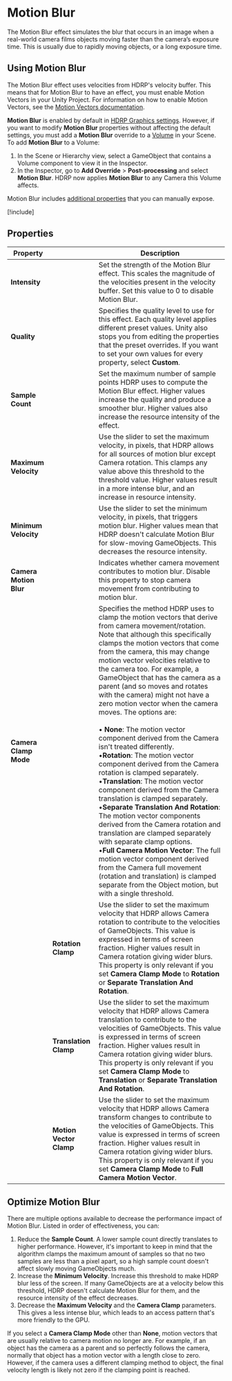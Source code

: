 # Motion Blur

The Motion Blur effect simulates the blur that occurs in an image when a real-world camera films objects moving faster than the camera’s exposure time. This is usually due to rapidly moving objects, or a long exposure time.

## Using Motion Blur

The Motion Blur effect uses velocities from HDRP's velocity buffer. This means that for Motion Blur to have an effect, you must enable Motion Vectors in your Unity Project. For information on how to enable Motion Vectors, see the [Motion Vectors documentation](Motion-Vectors.md).

**Motion Blur** is enabled by default in [HDRP Graphics settings](Default-Settings-Window.md). However, if you want to modify **Motion Blur** properties without affecting the default settings, you must add a **Motion Blur** override to a [Volume](understand-volumes.md) in your Scene. To add **Motion Blur** to a Volume:

1. In the Scene or Hierarchy view, select a GameObject that contains a Volume component to view it in the Inspector.
2. In the Inspector, go to **Add Override** > **Post-processing** and select **Motion Blur**. HDRP now applies **Motion Blur** to any Camera this Volume affects.

Motion Blur includes [additional properties](expose-all-additional-properties.md) that you can manually expose.

[!include[](snippets/volume-override-api.md)]

## Properties

<table>
<thead>
  <tr>
    <th><strong>Property</strong></th>
    <th></th>
    <th><strong>Description</strong></th>
  </tr>
</thead>
<tbody>
  <tr>
    <td><strong>Intensity</strong></td>
    <td></td>
    <td>Set the strength of the Motion Blur effect. This scales the magnitude of the velocities present in the velocity buffer. Set this value to 0 to disable Motion Blur.</td>
  </tr>
  <tr>
    <td><strong>Quality</strong></td>
    <td></td>
    <td>Specifies the quality level to use for this effect. Each quality level applies different preset values. Unity also stops you from editing the properties that the preset overrides. If you want to set your own values for every property, select <strong>Custom</strong>.</td>
  </tr>
  <tr>
    <td><strong>Sample Count</strong></td>
    <td></td>
    <td>Set the maximum number of sample points HDRP uses to compute the Motion Blur effect. Higher values increase the quality and produce a smoother blur. Higher values also increase the resource intensity of the effect.</td>
  </tr>
  <tr>
    <td><strong>Maximum Velocity</strong></td>
    <td></td>
    <td>Use the slider to set the maximum velocity, in pixels, that HDRP allows for all sources of motion blur except Camera rotation. This clamps any value above this threshold to the threshold value. Higher values result in a more intense blur, and an increase in resource intensity.</td>
  </tr>
  <tr>
    <td><strong>Minimum Velocity</strong></td>
    <td></td>
    <td>Use the slider to set the minimum velocity, in pixels, that triggers motion blur. Higher values mean that HDRP doesn't calculate Motion Blur for slow-moving GameObjects. This decreases the resource intensity.</td>
  </tr>
  <tr>
    <td><strong>Camera Motion Blur</strong></td>
    <td></td>
    <td>Indicates whether camera movement contributes to motion blur. Disable this property to stop camera movement from contributing to motion blur.</td>
  </tr>
  <tr>
    <td><strong>Camera Clamp Mode</strong></td>
    <td></td>
    <td>Specifies the method HDRP uses to clamp the motion vectors that derive from camera movement/rotation. Note that although this specifically clamps the motion vectors that come from the camera, this may change motion vector velocities relative to the camera too. For example, a GameObject that has the camera as a parent (and so moves and rotates with the camera) might not have a zero motion vector when the camera moves. The options are:<br/><br/>• <strong>None</strong>: The motion vector component derived from the Camera isn't treated differently.<br/>•<strong>Rotation</strong>: The motion vector component derived from the Camera rotation is clamped separately.<br/>•<strong>Translation</strong>: The motion vector component derived from the Camera translation is clamped separately.<br/>•<strong>Separate Translation And Rotation</strong>: The motion vector components derived from the Camera rotation and translation are clamped separately with separate clamp options.<br/>•<strong>Full Camera Motion Vector</strong>: The full motion vector component derived from the Camera full movement (rotation and translation) is clamped separate from the Object motion, but with a single threshold.</td>
  </tr>
  <tr>
    <td></td>
    <td><strong>Rotation Clamp</strong></td>
    <td>Use the slider to set the maximum velocity that HDRP allows Camera rotation to contribute to the velocities of GameObjects. This value is expressed in terms of screen fraction. Higher values result in Camera rotation giving wider blurs.<br>This property is only relevant if you set <strong>Camera Clamp Mode</strong> to <strong>Rotation</strong> or <strong>Separate Translation And Rotation</strong>.</td>
  </tr>
  <tr>
    <td></td>
    <td><strong>Translation Clamp</strong></td>
    <td>Use the slider to set the maximum velocity that HDRP allows Camera translation to contribute to the velocities of GameObjects. This value is expressed in terms of screen fraction. Higher values result in Camera rotation giving wider blurs.<br>This property is only relevant if you set <strong>Camera Clamp Mode</strong> to <strong>Translation</strong> or <strong>Separate Translation And Rotation</strong>.</td>
  </tr>
  <tr>
    <td></td>
    <td><strong>Motion Vector Clamp</strong></td>
    <td>Use the slider to set the maximum velocity that HDRP allows Camera transform changes to contribute to the velocities of GameObjects. This value is expressed in terms of screen fraction. Higher values result in Camera rotation giving wider blurs.<br>This property is only relevant if you set <strong>Camera Clamp Mode</strong> to <strong>Full Camera Motion Vector</strong>.</td>
  </tr>
</tbody>
</table>

## Optimize Motion Blur

There are multiple options available to decrease the performance impact of Motion Blur. Listed in order of effectiveness, you can:

1. Reduce the **Sample Count**. A lower sample count directly translates to higher performance. However, it's important to keep in mind that the algorithm clamps the maximum amount of samples so that no two samples are less than a pixel apart, so a high sample count doesn't affect slowly moving GameObjects much.
2. Increase the **Minimum Velocity**. Increase this threshold to make HDRP blur less of the screen. If many GameObjects are at a velocity below this threshold, HDRP doesn't calculate Motion Blur for them, and the resource intensity of the effect decreases.
3. Decrease the **Maximum Velocity** and the **Camera Clamp** parameters. This gives a less intense blur, which leads to an access pattern that's more friendly to the GPU.

If you select a **Camera Clamp Mode** other than **None**, motion vectors that are usually relative to camera motion no longer are. For example, if an object has the camera as a parent and so perfectly follows the camera, normally that object has a motion vector with a length close to zero. However, if the camera uses a different clamping method to object, the final velocity length is likely not zero if the clamping point is reached.

